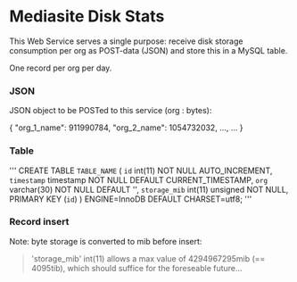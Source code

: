 # Mediasite Disk Stats

This Web Service serves a single purpose: receive disk storage consumption per org as POST-data (JSON) and store this in a MySQL table.

One record per org per day.

### JSON

JSON object to be POSTed to this service (org : bytes):

{
  "org_1_name": 911990784,
  "org_2_name": 1054732032,
  ..., 
  ...
}

### Table

'''
CREATE TABLE `TABLE_NAME` (
  `id` int(11) NOT NULL AUTO_INCREMENT,
  `timestamp` timestamp NOT NULL DEFAULT CURRENT_TIMESTAMP,
  `org` varchar(30) NOT NULL DEFAULT '',
  `storage_mib` int(11) unsigned NOT NULL,
  PRIMARY KEY (`id`)
) ENGINE=InnoDB DEFAULT CHARSET=utf8;
'''

### Record insert

Note: byte storage is converted to mib before insert:

> 'storage_mib' int(11) allows a max value of 4294967295mib (== 4095tib), which should suffice for the foreseable future...